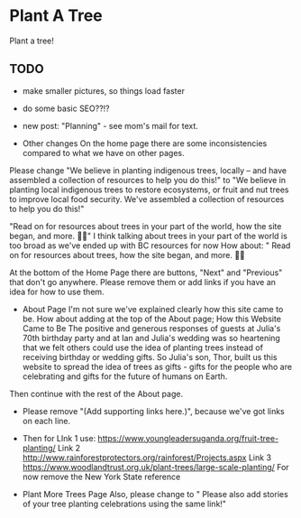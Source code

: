 # Plant A Tree

Plant a tree!

## TODO
- make smaller pictures, so things load faster
- do some basic SEO??!?

- new post:  "Planning" - see mom's mail for text.

- Other changes
On the home page there are some inconsistencies compared to what we have on other pages.

Please change "We believe in planting indigenous trees, locally – and have assembled a collection of resources to help you do this!" to 
"We believe in planting local indigenous trees to restore ecosystems, or fruit and nut trees to improve local food security.  We've assembled a collection of resources to help you do this!"

"Read on for resources about trees in your part of the world, how the site began, and more. 🌳🌲"
I think talking about trees in your part of the world is too broad as we've ended up with BC resources for now  How about: " Read on for resources about trees, how the site began, and more. 🌳🌲

At the bottom of the Home Page there are buttons, "Next" and "Previous" that don't go anywhere.   Please remove them or add links if you have an idea for how to use them.


- About Page
I'm not sure we've explained clearly how this site came to be.  How about adding at the top of the About page;
How this Website Came to Be
The positive and generous responses of guests at Julia's 70th birthday party and at Ian and Julia's wedding was so heartening that we felt others could use the idea of planting trees instead of receiving birthday or wedding gifts.  So Julia's son, Thor, built us this website to spread the idea of trees as gifts - gifts for the people who are celebrating and gifts for the future of humans on Earth.

Then continue with the rest of the About page.
- Please remove "(Add supporting links here.)", because we've got links on each line.
- Then for LInk 1 use:  https://www.youngleadersuganda.org/fruit-tree-planting/
Link 2  http://www.rainforestprotectors.org/rainforest/Projects.aspx
Link 3  https://www.woodlandtrust.org.uk/plant-trees/large-scale-planting/
For now remove the New York State reference

- Plant More Trees Page
Also, please change to   " Please also add stories of your tree planting celebrations using the same link!"
